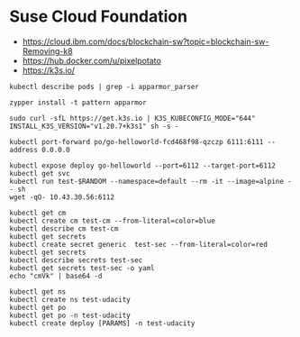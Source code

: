 # Suse Cloud Foundation

* https://cloud.ibm.com/docs/blockchain-sw?topic=blockchain-sw-Removing-k8
* https://hub.docker.com/u/pixelpotato
* https://k3s.io/

````
kubectl describe pods | grep -i apparmor_parser
````

````
zypper install -t pattern apparmor
````

````
sudo curl -sfL https://get.k3s.io | K3S_KUBECONFIG_MODE="644" INSTALL_K3S_VERSION="v1.20.7+k3s1" sh -s -
````

````
kubectl port-forward po/go-helloworld-fcd468f98-qzczp 6111:6111 --address 0.0.0.0
````

````
kubectl expose deploy go-helloworld --port=6112 --target-port=6112
kubectl get svc
kubectl run test-$RANDOM --namespace=default --rm -it --image=alpine -- sh
wget -qO- 10.43.30.56:6112
````

````
kubectl get cm
kubectl create cm test-cm --from-literal=color=blue
kubectl describe cm test-cm
kubectl get secrets
kubectl create secret generic  test-sec --from-literal=color=red
kubectl get secrets
kubectl describe secrets test-sec
kubectl get secrets test-sec -o yaml
echo "cmVk" | base64 -d
````

````
kubectl get ns
kubectl create ns test-udacity
kubectl get po
kubectl get po -n test-udacity
kubectl create deploy [PARAMS] -n test-udacity
````